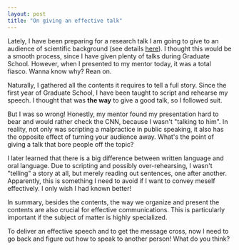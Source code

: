 ```yaml
---
layout: post
title: "On giving an effective talk"
---
```


Lately, I have been preparing for a research talk I am going to give to an audience of scientific background (see details [here](https://lingyunxiong.github.io/2021/01/28/talk.html)). I thought this would be a smooth process, since I have given plenty of talks during Graduate School. However, when I presented to my mentor today, it was a total fiasco. Wanna know why? Rean on. 

Naturally, I gathered all the contents it requires to tell a full story. Since the first year of Graduate School, I have been taught to script and rehearse my speech. I thought that was **the way** to give a good talk, so I followed suit. 

But I was so wrong! Honestly, my mentor found my presentation hard to bear and would rather check the CNN, because I wasn't "talking to him". In reality, not only was scripting a malpractice in public speaking, it also has the opposite effect of turning your audience away. What's the point of giving a talk that bore people off the topic? 

I later learned that there is a big difference between written language and oral language. Due to scripting and possibly over-rehearsing, I wasn't "telling" a story at all, but merely reading out sentences, one after another. Apparently, this is something I need to avoid if I want to convey meself effectively. I only wish I had known better! 

In summary, besides the contents, the way we organize and present the contents are also crucial for effective communications. This is particularly important if the subject of matter is highly specialized. 

To deliver an effective speech and to get the message cross, now I need to go back and figure out how to speak to another person! What do you think? 







